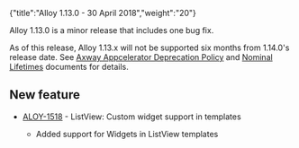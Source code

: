 {"title":"Alloy 1.13.0 - 30 April 2018","weight":"20"} 

Alloy 1.13.0 is a minor release that includes one bug fix.

As of this release, Alloy 1.13.x will not be supported six months from 1.14.0's release date. See [Axway Appcelerator Deprecation Policy](/docs/appc/AMPLIFY_Appcelerator_Services_Overview/Axway_Appcelerator_Deprecation_Policy/) and [Nominal Lifetimes](/docs/appc/AMPLIFY_Appcelerator_Services_Overview/Axway_Appcelerator_Product_Lifecycle/#NominalLifetimes) documents for details.

## New feature

*   [ALOY-1518](https://jira.appcelerator.org/browse/ALOY-1518) - ListView: Custom widget support in templates
    
    *   Added support for Widgets in ListView templates